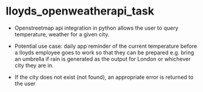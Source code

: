 # lloyds_openweatherapi_task

* Openstreetmap api integration in python allows the user to query temperature, weather
for a given city.

* Potential use case: daily app reminder of the current temperature before a lloyds employee goes to work
so that they can be prepared e.g. bring an umbrella if rain is generated as the output for London
or whichever city they are in. 

* If the city does not exist (not found), an appropriate error is returned to the user